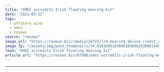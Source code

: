 ```yaml
---
title: "EMEC accredits Irish floating mooring kit"
date: "2021-03-12"
tags: 
  - offshore wind
  - emec
  - renews
source: "renews"
image_url: "https://renews.biz//media/24723/lrd_mooring_device_credit_dublin_offshore.jpeg?mode=crop&width=770&heightratio=0.6103896103896103896103896104&slimmage=true"
image_fp: "/assets/img/post_thumbnails/34.6103896103896103896103896104&slimmage=true"
lead: "EMEC accredits Irish floating mooring kit"
article_url: "https://renews.biz/67088/emec-accredits-irish-floating-mooring-kit/"
---
```


---
